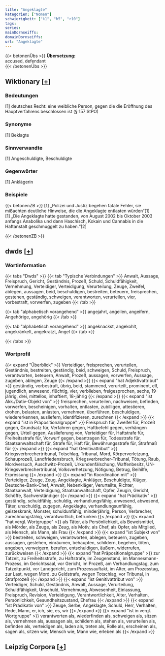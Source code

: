 ```yaml
---
title: "Angeklagte"
kategorien: ["Nomen"]
schwierigkeit: ["k1", "h5", "r10"]
tags:
series:
mainDornseiffs:
domainDornseiffs:
url: "Angeklagte"
---
```


{{< betonenÜbs >}}
**Übersetzung:**  
accused, defendant  
{{< /betonenÜbs >}}

## Wiktionary [[+](https://de.wiktionary.org/wiki/Angeklagte)]

### Bedeutungen
[1] deutsches Recht: eine weibliche Person, gegen die die Eröffnung des Hauptverfahrens beschlossen ist (§ 157 StPO)  

### Synonyme
[1] Beklagte  

### Sinnverwandte
[1] Angeschuldigte, Beschuldigte  

### Gegenwörter
[1] Anklägerin  

### Beispiele
{{< betonenZB >}}
[1] „Polizei und Justiz begehen fatale Fehler, sie mißachten deutliche Hinweise, die die Angeklagte entlasten würden“[1]  
[1] „Die Angeklagte hatte gestanden, von August 2002 bis Oktober 2003 anfangs Anabolika und dann Haschisch, Kokain und Cannabis in die Haftanstalt geschmuggelt zu haben.“[2]  

{{< /betonenZB >}}


## dwds [[+](https://www.dwds.de/wb/Angeklagte)]

### Wortinformation
{{< tabs "Dwds" >}}
{{< tab "Typische Verbindungen" >}}
Anwalt, Aussage, Freispruch, Gericht, Geständnis, Prozeß, Schuld, Schuldfähigkeit, Vernehmung, Verteidiger, Verteidigung, Verurteilung, Zeuge, Zweifel, ablegen, aussagen, beid, beschuldigen, bestreiten, beteuern, freisprechen, gestehen, geständig, schweigen, verantworten, verurteilen, vier, vorbestraft, vorwerfen, zugeben
{{< /tab >}}

{{< tab "alphabetisch vorangehend" >}}
angejahrt, angeilen, angeifern, Angehörige, angehörig
{{< /tab >}}

{{< tab "alphabetisch vorangehend" >}}
angeknackst, angekohlt, angekränkelt, angekratzt, Angel
{{< /tab >}}

{{< /tabs >}}

### Wortprofil
{{< expand "Überblick" >}} Verteidiger, freisprechen, verurteilen, Geständnis, bestreiten, geständig, beid, schweigen, Schuld, Freispruch, verantworten, beteuern, Anwalt, Prozeß, aussagen, vorwerfen, Aussage, zugeben, ablegen, Zeuge {{< /expand >}}
{{< expand "hat Adjektivattribut" >}} geständig, vorbestraft, übrig, beid, stammend, verurteilt, prominent, elf, jugendlich, anwesend, flüchtig, vier, verblieben, freigesprochen, sechs, 19-jährig, drei, mittellos, inhaftiert, 18-jährig {{< /expand >}}
{{< expand "ist Akk./Dativ-Objekt von" >}} freisprechen, verurteilen, nachweisen, befinden, vorwerfen, bescheinigen, vorhalten, entlasten, zubilligen, attestieren, drohen, belasten, anlasten, vernehmen, überführen, beschuldigen, wiedererkennen, ausliefern, identifizieren, zurechnen {{< /expand >}}
{{< expand "ist in Präpositionalgruppe" >}} Freispruch für, Zweifel für, Prozeß gegen, Grundsatz für, Verfahren gegen, Haftbefehl gegen, verhängen gegen, Urteil gegen, Auslieferung von, Verteidiger für, Haftstrafe für, Freiheitsstrafe für, Vorwurf gegen, beantragen für, Todesstrafe für, Staatsanwaltschaft für, Strafe für, Haft für, Bewährungsstrafe für, Strafmaß für {{< /expand >}}
{{< expand "hat Genitivattribut" >}} Kriegsverbrechertribunal, Totschlag, Tribunal, Mord, Körperverletzung, Schauprozeß, Landfriedensbruch, Kriegsverbrecher-Tribunal, Tötung, Raub, Mordversuch, Auschwitz-Prozeß, Urkundenfälschung, Waffenbesitz, UN-Kriegsverbrechertribunal, Volksverhetzung, Nötigung, Betrug, Beihilfe, Erpressung {{< /expand >}}
{{< expand "in Koordination mit" >}} Verteidiger, Zeuge, Zeug, Angeklagte, Ankläger, Beschuldigte, Kläger, Deutsche-Bank-Chef, Anwalt, Nebenkläger, Verurteilte, Richter, Staatsanwalt, Verteidigung, Staatsanwaltschaft, Opfer, Zeugin, Gericht, Schöffe, Sachverständiger {{< /expand >}}
{{< expand "hat Prädikativ" >}} geständig, schuldfähig, schuldig, verhandlungsfähig, anwesend, abwesend, Täter, unschuldig, zugegen, Angeklagte, verhandlungsunfähig, geisteskrank, Monster, schuldunfähig, minderjährig, Person, Verbrecher, zurechnungsfähig, verantwortlich, betrunken {{< /expand >}}
{{< expand "hat vergl. Wortgruppe" >}} als Täter, als Persönlichkeit, als Beweismittel, als Mörder, als Zeuge, als Zeug, als Motiv, als Chef, als Opfer, als Mitglied, als Mensch, als Mann, als Frau {{< /expand >}}
{{< expand "ist Subjekt von" >}} bestreiten, schweigen, verantworten, ablegen, beteuern, zugeben, aussagen, gestehen, einräumen, behaupten, schildern, begehen, töten, angeben, verweigern, berufen, entschuldigen, äußern, widerrufen, zurückweisen {{< /expand >}}
{{< expand "hat Präpositionalgruppe" >}} zur Tatzeit, zu Freiheitsstrafe, zu Haftstrafe, im Zeugenstand, im Mannesmann-Prozess, im Gerichtssaal, vor Gericht, im Prozeß, am Verhandlungstag, zum Tatzeitpunkt, vor Landgericht, zum Prozessauftakt, im Alter, am Prozesstag, zur Last, wegen Mord, zu Geldstrafe, wegen Totschlag, vor Tribunal, in Strafprozeß {{< /expand >}}
{{< expand "ist Genitivattribut von" >}} Verteidiger, Schuld, Geständnis, Anwalt, Aussage, Verurteilung, Schuldfähigkeit, Unschuld, Vernehmung, Abwesenheit, Einlassung, Freispruch, Revision, Verteidigung, Verantwortlichkeit, Alter, Verhalten, Persönlichkeit, Gesundheitszustand, Ehefrau {{< /expand >}}
{{< expand "ist Prädikativ von" >}} Zeuge, Serbe, Angeklagte, Schuld, Herr, Verhalten, Rede, Mann, er, ich, sie, es, wir {{< /expand >}}
{{< expand "ist in vergl. Wortgruppe" >}} verantworten als, wiederfinden als, schweigen als, sitzen als, vernehmen als, aussagen als, schildern als, stehen als, verurteilen als, befinden als, verteidigen als, laden als, treten als, Rolle als, erscheinen als, sagen als, sitzen wie, Mensch wie, Mann wie, erleben als {{< /expand >}}

## Leipzig Corpora [[+](https://corpora.uni-leipzig.de/en/res?word=Angeklagte&corpusId=deu_newscrawl-public_2018)]

